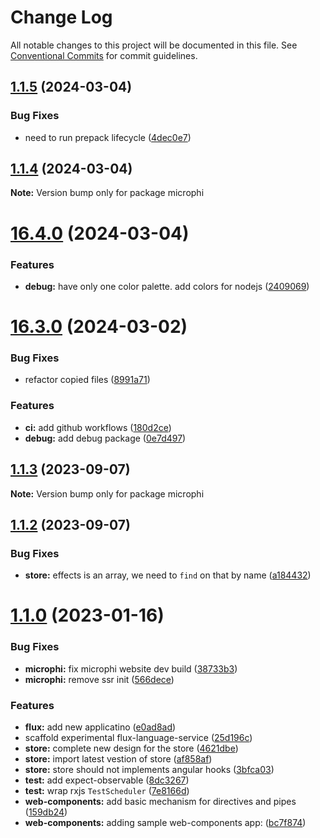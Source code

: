 # Change Log

All notable changes to this project will be documented in this file.
See [Conventional Commits](https://conventionalcommits.org) for commit guidelines.

## [1.1.5](https://github.com/microph1/microphi/compare/v1.1.4...v1.1.5) (2024-03-04)


### Bug Fixes

* need to run prepack lifecycle ([4dec0e7](https://github.com/microph1/microphi/commit/4dec0e7a269e963448c8b74a141891bd2f39e021))





## [1.1.4](https://github.com/microph1/microphi/compare/v16.4.0...v1.1.4) (2024-03-04)

**Note:** Version bump only for package microphi





# [16.4.0](https://github.com/microph1/microphi/compare/v16.3.0...v16.4.0) (2024-03-04)


### Features

* **debug:** have only one color palette. add colors for nodejs ([2409069](https://github.com/microph1/microphi/commit/240906954abe0ed24d8941e94c01d1be7245156b))





# [16.3.0](https://github.com/microph1/microphi/compare/v1.1.3...v16.3.0) (2024-03-02)


### Bug Fixes

* refactor copied files ([8991a71](https://github.com/microph1/microphi/commit/8991a719bfc2955e03a06674d66a62049ececa68))


### Features

* **ci:** add github workflows ([180d2ce](https://github.com/microph1/microphi/commit/180d2ce0b188dc07e18fd0d8e2d249eeb0e46028))
* **debug:** add debug package ([0e7d497](https://github.com/microph1/microphi/commit/0e7d4976a36b9dd83a8ec0f50593fd7f5b0b4b59))





## [1.1.3](https://github.com/microph1/microphi/compare/v1.1.2...v1.1.3) (2023-09-07)

**Note:** Version bump only for package microphi





## [1.1.2](https://github.com/microph1/microphi/compare/v1.1.0...v1.1.2) (2023-09-07)


### Bug Fixes

* **store:** effects is an array, we need to `find` on that by name ([a184432](https://github.com/microph1/microphi/commit/a1844325e3833f04d27171d2f09d80e19c7f1159))





# [1.1.0](https://github.com/microph1/microphi/compare/v0.2.10...v1.1.0) (2023-01-16)


### Bug Fixes

* **microphi:** fix microphi website dev build ([38733b3](https://github.com/microph1/microphi/commit/38733b3a29fc2370b371f918ab08b0ca579e2d29))
* **microphi:** remove ssr init ([566dece](https://github.com/microph1/microphi/commit/566decee77a782cebd6f93ec3d1cf699043e6875))


### Features

* **flux:** add new applicatino ([e0ad8ad](https://github.com/microph1/microphi/commit/e0ad8ad4602afae30af7f9b8c24d061464dbc418))
* scaffold experimental flux-language-service ([25d196c](https://github.com/microph1/microphi/commit/25d196c7660727641f10215d33e201a594c9ff73))
* **store:** complete new design for the store ([4621dbe](https://github.com/microph1/microphi/commit/4621dbe731587cb693bde768b631b22b6ccb2c1c))
* **store:** import latest vestion of store ([af858af](https://github.com/microph1/microphi/commit/af858af501fb39f8185d226b032629e5cb9fc19d))
* **store:** store should not implements angular hooks ([3bfca03](https://github.com/microph1/microphi/commit/3bfca03979f2e8858558c306fefe17534b5410d1))
* **test:** add expect-observable ([8dc3267](https://github.com/microph1/microphi/commit/8dc326788bbe154ff90adf67d7c5db63cb076ae6))
* **test:** wrap rxjs `TestScheduler` ([7e8166d](https://github.com/microph1/microphi/commit/7e8166d08d3f4406fa993ed02d2a3832978ba311))
* **web-components:** add basic mechanism for directives and pipes ([159db24](https://github.com/microph1/microphi/commit/159db2487107000de9d070070d38d3eb8eb7c3b8))
* **web-components:** adding sample web-components app: ([bc7f874](https://github.com/microph1/microphi/commit/bc7f87425d67eb7ff49944d1f00b6068dd8f96f0))
